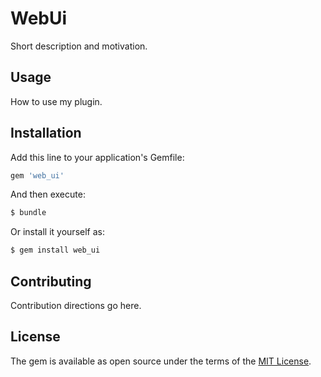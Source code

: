 # WebUi
Short description and motivation.

## Usage
How to use my plugin.

## Installation
Add this line to your application's Gemfile:

```ruby
gem 'web_ui'
```

And then execute:
```bash
$ bundle
```

Or install it yourself as:
```bash
$ gem install web_ui
```

## Contributing
Contribution directions go here.

## License
The gem is available as open source under the terms of the [MIT License](http://opensource.org/licenses/MIT).
